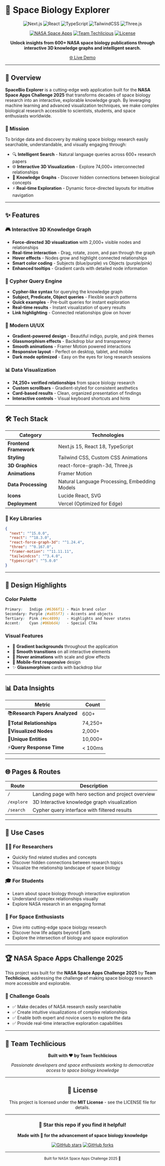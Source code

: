 # 🚀 Space Biology Explorer

<div align="center">

![Next.js](https://img.shields.io/badge/Next.js-15-black?style=for-the-badge&logo=next.js&logoColor=white)
![React](https://img.shields.io/badge/React-18-61DAFB?style=for-the-badge&logo=react&logoColor=black)
![TypeScript](https://img.shields.io/badge/TypeScript-5.0-3178C6?style=for-the-badge&logo=typescript&logoColor=white)
![TailwindCSS](https://img.shields.io/badge/Tailwind-3.4-38B2AC?style=for-the-badge&logo=tailwind-css&logoColor=white)
![Three.js](https://img.shields.io/badge/Three.js-r167-black?style=for-the-badge&logo=three.js&logoColor=white)

[![NASA Space Apps](https://img.shields.io/badge/NASA-Space_Apps_2025-0B3D91?style=for-the-badge&logo=nasa&logoColor=white)](https://www.spaceappschallenge.org/)
[![Team Techlicious](https://img.shields.io/badge/Team-Techlicious-FF6B6B?style=for-the-badge&logo=rocket&logoColor=white)](#)
[![License](https://img.shields.io/badge/License-MIT-yellow?style=for-the-badge)](#)

**Unlock insights from 600+ NASA space biology publications through interactive 3D knowledge graphs and intelligent search.**

[🌐 Live Demo](https://space-bio-explorer.vercel.app/)

</div>

---

## 🌟 Overview

**SpaceBio Explorer** is a cutting-edge web application built for the **NASA Space Apps Challenge 2025** that transforms decades of space biology research into an interactive, explorable knowledge graph. By leveraging machine learning and advanced visualization techniques, we make complex biological research accessible to scientists, students, and space enthusiasts worldwide.

### 🎯 Mission

To bridge data and discovery by making space biology research easily searchable, understandable, and visually engaging through:

- 🔍 **Intelligent Search** - Natural language queries across 600+ research papers
- 🌐 **Interactive 3D Visualization** - Explore 74,000+ interconnected relationships
- 🧠 **Knowledge Graphs** - Discover hidden connections between biological concepts
- ⚡ **Real-time Exploration** - Dynamic force-directed layouts for intuitive navigation

---

## ✨ Features

### 🎮 Interactive 3D Knowledge Graph

- **Force-directed 3D visualization** with 2,000+ visible nodes and relationships
- **Real-time interaction** - Drag, rotate, zoom, and pan through the graph
- **Hover effects** - Nodes grow and highlight connected relationships
- **Smart color coding** - Subjects (blue/purple) vs Objects (purple/pink)
- **Enhanced tooltips** - Gradient cards with detailed node information

### 🔎 Cypher Query Engine

- **Cypher-like syntax** for querying the knowledge graph
- **Subject, Predicate, Object queries** - Flexible search patterns
- **Quick examples** - Pre-built queries for instant exploration
- **Real-time results** - Instant visualization of query results
- **Link highlighting** - Connected relationships glow on hover

### 🎨 Modern UI/UX

- **Gradient-powered design** - Beautiful indigo, purple, and pink themes
- **Glassmorphism effects** - Backdrop blur and transparency
- **Smooth animations** - Framer Motion powered interactions
- **Responsive layout** - Perfect on desktop, tablet, and mobile
- **Dark mode optimized** - Easy on the eyes for long research sessions

### 📊 Data Visualization

- **74,250+ verified relationships** from space biology research
- **Custom scrollbars** - Gradient-styled for consistent aesthetics
- **Card-based results** - Clean, organized presentation of findings
- **Interactive controls** - Visual keyboard shortcuts and hints

---

## 🛠️ Tech Stack

<div align="center">

| Category                     | Technologies                                  |
| ---------------------------- | --------------------------------------------- |
| **Frontend Framework** | Next.js 15, React 18, TypeScript              |
| **Styling**            | Tailwind CSS, Custom CSS Animations           |
| **3D Graphics**        | react-force-graph-3d, Three.js                |
| **Animations**         | Framer Motion                                 |
| **Data Processing**    | Natural Language Processing, Embedding Models |
| **Icons**              | Lucide React, SVG                             |
| **Deployment**         | Vercel (Optimized for Edge)                   |

</div>

### 🎯 Key Libraries

```json
{
  "next": "^15.0.0",
  "react": "^18.3.0",
  "react-force-graph-3d": "^1.24.4",
  "three": "^0.167.0",
  "framer-motion": "^11.11.11",
  "tailwindcss": "^3.4.0",
  "typescript": "^5.0.0"
}
```

---

## 🎨 Design Highlights

### Color Palette

```css
Primary:   Indigo (#6366f1) - Main brand color
Secondary: Purple (#a855f7) - Accents and objects
Tertiary:  Pink (#ec4899)   - Highlights and hover states
Accent:    Cyan (#06b6d4)   - Special CTAs
```

### Visual Features

- 🌈 **Gradient backgrounds** throughout the application
- 💫 **Smooth transitions** on all interactive elements
- 🎯 **Hover animations** with scale and glow effects
- 📱 **Mobile-first responsive** design
- ✨ **Glassmorphism** cards with backdrop blur

---

## 📊 Data Insights

<div align="center">

| Metric                               | Count   |
| ------------------------------------ | ------- |
| 📚**Research Papers Analyzed** | 600+    |
| 🔗**Total Relationships**      | 74,250+ |
| 🎯**Visualized Nodes**         | 2,000+  |
| 🧬**Unique Entities**          | 10,000+ |
| ⚡**Query Response Time**      | < 100ms |

</div>

---

## 🌐 Pages & Routes

| Route        | Description                                         |
| ------------ | --------------------------------------------------- |
| `/`        | Landing page with hero section and project overview |
| `/explore` | 3D Interactive knowledge graph visualization        |
| `/search`  | Cypher query interface with filtered results        |

---

## 🎯 Use Cases

### 👨‍🔬 For Researchers

- Quickly find related studies and concepts
- Discover hidden connections between research topics
- Visualize the relationship landscape of space biology

### 🎓 For Students

- Learn about space biology through interactive exploration
- Understand complex relationships visually
- Explore NASA research in an engaging format

### 🚀 For Space Enthusiasts

- Dive into cutting-edge space biology research
- Discover how life adapts beyond Earth
- Explore the intersection of biology and space exploration

---

## 🏆 NASA Space Apps Challenge 2025

This project was built for the **NASA Space Apps Challenge 2025** by **Team Techlicious**, addressing the challenge of making space biology research more accessible and explorable.

### 🎯 Challenge Goals

- ✅ Make decades of NASA research easily searchable
- ✅ Create intuitive visualizations of complex relationships
- ✅ Enable both expert and novice users to explore the data
- ✅ Provide real-time interactive exploration capabilities

---

## 👥 Team Techlicious

<div align="center">

**Built with ❤️ by Team Techlicious**

_Passionate developers and space enthusiasts working to democratize access to space biology knowledge_ 

---

## 📄 License

This project is licensed under the **MIT License** - see the LICENSE file for details.

---


### 🌟 Star this repo if you find it helpful!

**Made with 💜 for the advancement of space biology knowledge**

[![GitHub stars](https://img.shields.io/github/stars/Shahan-nub/space-biology?style=social)](https://github.com/Shahan-nub/space-biology)
[![GitHub forks](https://img.shields.io/github/forks/Shahan-nub/space-biology?style=social)](https://github.com/Shahan-nub/space-biology)

</div>

---

<div align="center">
  <sub>Built for NASA Space Apps Challenge 2025 🚀</sub>
</div>

